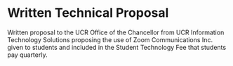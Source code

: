 # Written Technical Proposal
Written proposal to the UCR Office of the Chancellor from UCR Information Technology Solutions proposing the use of Zoom Communications Inc. given to students and included in the Student Technology Fee that students pay quarterly.
